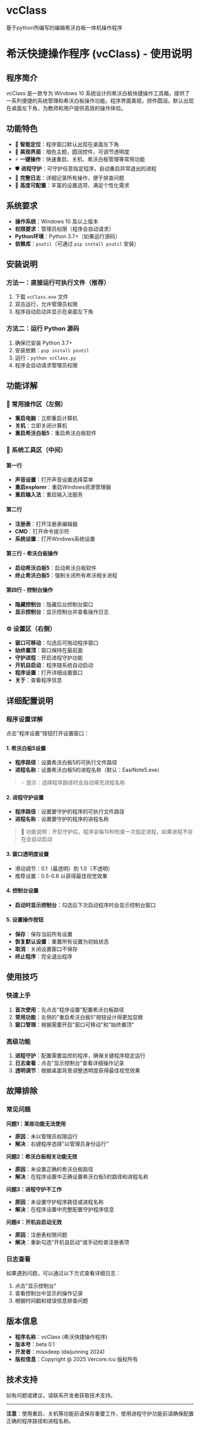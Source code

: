 # vcClass
基于python所编写的编辑希沃白板一体机操作程序
# 希沃快捷操作程序 (vcClass) - 使用说明

## 程序简介

vcClass 是一款专为 Windows 10 系统设计的希沃白板快捷操作工具箱，提供了一系列便捷的系统管理和希沃白板操作功能。程序界面美观，控件圆润，默认出现在桌面左下角，为教师和用户提供高效的操作体验。

## 功能特色

- 🎯 **智能定位**：程序窗口默认出现在桌面左下角
- 🎨 **美观界面**：暗色主题，圆润控件，可调节透明度
- ⚡ **一键操作**：快速重启、关机、希沃白板管理等常用功能
- 🛡️ **进程守护**：可守护任意指定程序，自动重启异常退出的进程
- 📝 **完整日志**：详细记录所有操作，便于排查问题
- 🔧 **高度可配置**：丰富的设置选项，满足个性化需求

## 系统要求

- **操作系统**：Windows 10 及以上版本
- **权限要求**：管理员权限（程序会自动请求）
- **Python环境**：Python 3.7+（如果运行源码）
- **依赖库**：`psutil`（可通过 `pip install psutil` 安装）

## 安装说明

### 方法一：直接运行可执行文件（推荐）
1. 下载 `vcClass.exe` 文件
2. 双击运行，允许管理员权限
3. 程序自动启动并显示在桌面左下角

### 方法二：运行 Python 源码
1. 确保已安装 Python 3.7+
2. 安装依赖：`pip install psutil`
3. 运行：`python vcClass.py`
4. 程序会自动请求管理员权限

## 功能详解

### 🚀 常用操作区（左侧）
- **重启电脑**：立即重启计算机
- **关机**：立即关闭计算机
- **重启希沃白板5**：重启希沃白板软件

### 🔧 系统工具区（中间）
#### 第一行
- **声音设置**：打开声音设置选择菜单
- **重启explorer**：重启Windows资源管理器
- **重启输入法**：重启输入法服务

#### 第二行
- **注册表**：打开注册表编辑器
- **CMD**：打开命令提示符
- **系统设置**：打开Windows系统设置

#### 第三行 - 希沃白板操作
- **启动希沃白板5**：启动希沃白板软件
- **终止希沃白板5**：强制关闭所有希沃相关进程

#### 第四行 - 控制台操作
- **隐藏控制台**：隐藏后台控制台窗口
- **显示控制台**：显示控制台并查看操作日志

### ⚙️ 设置区（右侧）
- **窗口可移动**：勾选后可拖动程序窗口
- **始终置顶**：窗口保持在最前面
- **守护进程**：开启进程守护功能
- **开机自启动**：程序随系统自动启动
- **程序设置**：打开详细设置窗口
- **关于**：查看程序信息

## 详细配置说明

### 程序设置详解

点击"程序设置"按钮打开设置窗口：

#### 1. 希沃白板5设置
- **程序路径**：设置希沃白板5的可执行文件路径
- **进程名称**：设置希沃白板5的进程名称（默认：EasiNote5.exe）

> 💡 提示：选择程序路径时会自动填充进程名称

#### 2. 进程守护设置
- **程序路径**：设置要守护的程序的可执行文件路径
- **进程名称**：设置要守护的程序的进程名称

> 🔄 功能说明：开启守护后，程序会每10秒检查一次指定进程，如果进程不存在会自动启动

#### 3. 窗口透明度设置
- 滑动调节：0.1（最透明）到 1.0（不透明）
- 推荐设置：0.5-0.8 以获得最佳视觉效果

#### 4. 控制台设置
- **启动时显示控制台**：勾选后下次启动程序时会显示控制台窗口

#### 5. 设置操作按钮
- **保存**：保存当前所有设置
- **恢复默认设置**：重置所有设置为初始状态
- **取消**：关闭设置窗口不保存
- **终止程序**：完全退出程序

## 使用技巧

### 快速上手
1. **首次使用**：先点击"程序设置"配置希沃白板路径
2. **常用功能**：左侧的"重启希沃白板5"按钮设计得更加显眼
3. **窗口管理**：根据需要开启"窗口可移动"和"始终置顶"

### 高级功能
1. **进程守护**：配置需要监控的程序，确保关键程序稳定运行
2. **日志查看**：点击"显示控制台"查看详细操作记录
3. **透明调节**：根据桌面背景调整透明度获得最佳视觉效果

## 故障排除

### 常见问题

**问题1：某些功能无法使用**
- **原因**：未以管理员权限运行
- **解决**：右键程序选择"以管理员身份运行"

**问题2：希沃白板相关功能无效**
- **原因**：未设置正确的希沃白板路径
- **解决**：在程序设置中正确设置希沃白板5的路径和进程名称

**问题3：进程守护不工作**
- **原因**：未设置守护程序路径或进程名称
- **解决**：在程序设置中完整配置守护程序信息

**问题4：开机自启动无效**
- **原因**：注册表权限问题
- **解决**：重新勾选"开机自启动"或手动检查注册表项

### 日志查看
如果遇到问题，可以通过以下方式查看详细日志：
1. 点击"显示控制台"
2. 查看控制台中显示的操作记录
3. 根据时间戳和错误信息排查问题

## 版本信息

- **程序名称**：vcClass (希沃快捷操作程序)
- **版本号**：beta 0.1
- **开发者**：missdeep (daijunning 2024)
- **版权信息**：Copyright @ 2025 Vercore.icu 版权所有

## 技术支持

如有问题或建议，请联系开发者获取技术支持。

---

**注意**：使用重启、关机等功能前请保存重要工作，使用进程守护功能前请确保配置正确的程序路径和进程名称。
